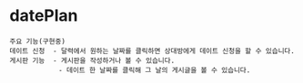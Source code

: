 # datePlan

	주요 기능(구현중)
	데이트 신청 	- 달력에서 원하는 날짜를 클릭하면 상대방에게 데이트 신청을 할 수 있습니다.
	게시판 기능 	- 게시판을 작성하거나 볼 수 있습니다.
			  	- 데이트 한 날짜를 클릭해 그 날의 게시글을 볼 수 있습니다.